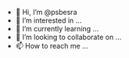 - 👋 Hi, I’m @psbesra
- 👀 I’m interested in ...
- 🌱 I’m currently learning ...
- 💞️ I’m looking to collaborate on ...
- 📫 How to reach me ...

<!---
psbesra/psbesra is a ✨ special ✨ repository because its `README.md` (this file) appears on your GitHub profile.
You can click the Preview link to take a look at your changes.
--->

